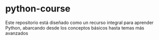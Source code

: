 # python-course
Este repositorio está diseñado como un recurso integral para aprender Python, abarcando desde los conceptos básicos hasta temas más avanzados
